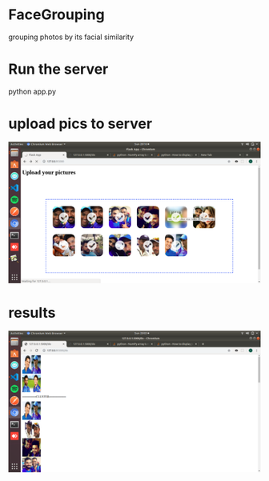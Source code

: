 # FaceGrouping
grouping photos by its facial similarity
# Run the server
python app.py

# upload pics to server
![alt text](https://raw.githubusercontent.com/vinotharjun/FaceGrouping/master/results/Screenshot%20from%202019-11-24%2020-16-31.png)
# results
![alt text](https://raw.githubusercontent.com/vinotharjun/FaceGrouping/master/results/Screenshot%20from%202019-11-24%2020-03-25.png)
